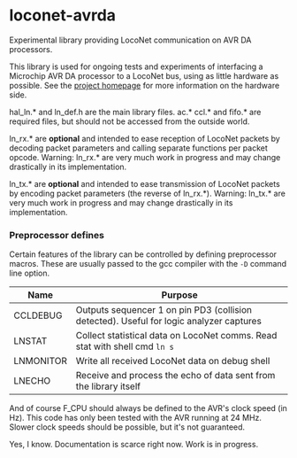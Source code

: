 # loconet-avrda
Experimental library providing LocoNet communication on AVR DA processors.

This library is used for ongoing tests and experiments of interfacing a Microchip AVR DA processor to a LocoNet bus, using as little hardware as possible.
See the [project homepage](https://www.ejberg.dk/portfolio/loconet-avr-da/) for more information on the hardware side.

hal_ln.\* and ln_def.h are the main library files. ac.\* ccl.\* and fifo.\* are required files, but should not be accessed from the outside world.

ln_rx.\* are **optional** and intended to ease reception of LocoNet packets by decoding packet parameters and calling separate functions per packet opcode.
Warning: ln_rx.\* are very much work in progress and may change drastically in its implementation.

ln_tx.\* are **optional** and intended to ease transmission of LocoNet packets by encoding packet parameters (the reverse of ln_rx.\*).
Warning: ln_tx.\* are very much work in progress and may change drastically in its implementation.

### Preprocessor defines
Certain features of the library can be controlled by defining preprocessor macros.
These are usually passed to the gcc compiler with the `-D` command line option.

Name | Purpose
---- | -------
CCLDEBUG | Outputs sequencer 1 on pin PD3 (collision detected). Useful for logic analyzer captures
LNSTAT | Collect statistical data on LocoNet comms. Read stat with shell cmd `ln s`
LNMONITOR | Write all received LocoNet data on debug shell
LNECHO | Receive and process the echo of data sent from the library itself

And of course F_CPU should always be defined to the AVR's clock speed (in Hz).
This code has only been tested with the AVR running at 24 MHz.
Slower clock speeds should be possible, but it's not guaranteed.

Yes, I know. Documentation is scarce right now. Work is in progress.
